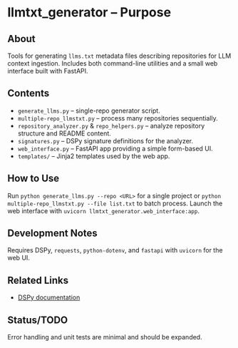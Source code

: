 # llmtxt_generator – Purpose

## About
Tools for generating `llms.txt` metadata files describing repositories for LLM context ingestion. Includes both command-line utilities and a small web interface built with FastAPI.

## Contents
- `generate_llms.py` – single-repo generator script.
- `multiple-repo_llmstxt.py` – process many repositories sequentially.
- `repository_analyzer.py` & `repo_helpers.py` – analyze repository structure and README content.
- `signatures.py` – DSPy signature definitions for the analyzer.
- `web_interface.py` – FastAPI app providing a simple form-based UI.
- `templates/` – Jinja2 templates used by the web app.

## How to Use
Run `python generate_llms.py --repo <URL>` for a single project or `python multiple-repo_llmstxt.py --file list.txt` to batch process. Launch the web interface with `uvicorn llmtxt_generator.web_interface:app`.

## Development Notes
Requires DSPy, `requests`, `python-dotenv`, and `fastapi` with `uvicorn` for the web UI.

## Related Links
- [DSPy documentation](https://dspy.ai)

## Status/TODO
Error handling and unit tests are minimal and should be expanded.
